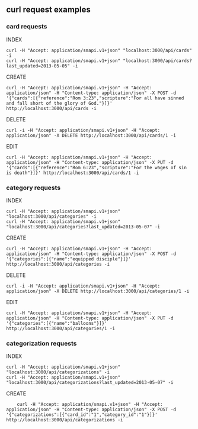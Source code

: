 ## curl request examples

### card requests

INDEX

    curl -H "Accept: application/smapi.v1+json" "localhost:3000/api/cards" -i
    curl -H "Accept: application/smapi.v1+json" "localhost:3000/api/cards?last_updated=2013-05-05" -i

CREATE

    curl -H "Accept: application/smapi.v1+json" -H "Accept: application/json" -H "Content-type: application/json" -X POST -d '{"cards":[{"reference":"Rom 3:23","scripture":"For all have sinned and fall short of the glory of God."}]}' http://localhost:3000/api/cards -i

DELETE

    curl -i -H "Accept: application/smapi.v1+json" -H "Accept: application/json" -X DELETE http://localhost:3000/api/cards/1 -i

EDIT

    curl -H "Accept: application/smapi.v1+json" -H "Accept: application/json" -H "Content-type: application/json" -X PUT -d '{"cards":[{"reference":"Rom 6:23","scripture":"For the wages of sin is death"}]}' http://localhost:3000/api/cards/1 -i

### category requests

INDEX

    curl -H "Accept: application/smapi.v1+json" "localhost:3000/api/categories" -i
    curl -H "Accept: application/smapi.v1+json" "localhost:3000/api/categories?last_updated=2013-05-07" -i

CREATE

    curl -H "Accept: application/smapi.v1+json" -H "Accept: application/json" -H "Content-type: application/json" -X POST -d '{"categories":[{"name":"equipped disciple"}]}' http://localhost:3000/api/categories -i

DELETE

    curl -i -H "Accept: application/smapi.v1+json" -H "Accept: application/json" -X DELETE http://localhost:3000/api/categories/1 -i

EDIT

    curl -H "Accept: application/smapi.v1+json" -H "Accept: application/json" -H "Content-type: application/json" -X PUT -d '{"categories":[{"name":"balloons"}]}' http://localhost:3000/api/categories/1 -i

### categorization requests

INDEX

    curl -H "Accept: application/smapi.v1+json" "localhost:3000/api/categorizations" -i
    curl -H "Accept: application/smapi.v1+json" "localhost:3000/api/categorizations?last_updated=2013-05-07" -i

CREATE

        curl -H "Accept: application/smapi.v1+json" -H "Accept: application/json" -H "Content-type: application/json" -X POST -d '{"categorizations":[{"card_id":"1","category_id":"1"}]}' http://localhost:3000/api/categorizations -i
